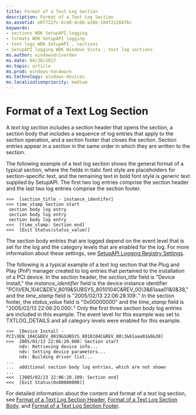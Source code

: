 ```yaml
---
title: Format of a Text Log Section
description: Format of a Text Log Section
ms.assetid: e0f7227c-6cd8-4c66-a38b-104f222847bc
keywords:
- sections WDK SetupAPI logging
- formats WDK SetupAPI logging
- text logs WDK SetupAPI , sections
- SetupAPI logging WDK Windows Vista , text log sections
ms.author: windowsdriverdev
ms.date: 04/20/2017
ms.topic: article
ms.prod: windows-hardware
ms.technology: windows-devices
ms.localizationpriority: medium
---
```


# Format of a Text Log Section


A *text log section* includes a section header that opens the section, a section body that includes a sequence of log entries that apply to the section operation, and a section footer that closes the section. Section entries appear in a section in the same order in which they are written to the section.

The following example of a text log section shows the general format of a typical section, where the fields in italic font style are placeholders for section-specific text, and the remaining text in bold font style is generic text supplied by SetupAPI. The first two log entries comprise the section header and the last two log entries comprise the section footer.

```
>>>  [section_title - instance_identifer]
>>> time_stamp Section start
 section body log entry
 section body log entry
 section body log entry
<<<  [time_stamp: Section end]
<<<  [Exit Status(status_value)]
```

The section body entries that are logged depend on the event level that is set for the log and the category levels that are enabled for the log. For more information about these settings, see [SetupAPI Logging Registry Settings](setupapi-logging-registry-settings.md).

The following is a typical example of a text log section that the Plug and Play (PnP) manager created to log entries that pertained to the installation of a PCI device. In the section header, the *section_title* field is "Device Install," the *instance_identifier* field is the device instance identifier "PCI\\VEN_104C&DEV_8019&SUBSYS_8010104C&REV_00\\3&61aaa01&0&38," and the *time_stamp* field is "2005/02/13 22:06:28.109:." In the section footer, the *status_value* field is "0x00000000" and the *time_stamp* field is "2005/02/13 22:06:20.000:." Only the first three section body log entries are included in this example. The event level for this example was set to TXTLOG_DETAILS and all category levels were enabled for this example.

```
>>>  [Device Install - PCI\VEN_104C&DEV_8019&SUBSYS_8010104C&REV_00\3&61aaa01&0&38]
>>>  2005/02/13 22:06:20.000: Section start
     ndv: Retrieving device info...
     ndv: Setting device parameters...
     ndv: Building driver list...
...  
...  additional section body log entries, which are not shown
...  
<<<  [2005/02/13 22:06:28.109: Section end]
<<<  [Exit Status(0x00000000)]
```

For detailed information about the content and format of a text log section, see [Format of a Text Log Section Header](format-of-a-text-log-section-header.md), [Format of a Text Log Section Body](format-of-a-text-log-section-body.md), and [Format of a Text Log Section Footer](format-of-a-text-log-section-footer.md).

 

 






